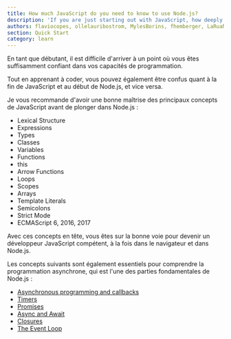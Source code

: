 ```yaml
---
title: How much JavaScript do you need to know to use Node.js?
description: 'If you are just starting out with JavaScript, how deeply do you need to know the language?'
authors: flaviocopes, ollelauribostrom, MylesBorins, fhemberger, LaRuaNa, ahmadawais, elanandkumar, AustinMauroy
section: Quick Start
category: learn
---
```


En tant que débutant, il est difficile d'arriver à un point où vous êtes suffisamment confiant dans vos capacités de programmation.

Tout en apprenant à coder, vous pouvez également être confus quant à la fin de JavaScript et au début de Node.js, et vice versa.

Je vous recommande d'avoir une bonne maîtrise des principaux concepts de JavaScript avant de plonger dans Node.js :

* Lexical Structure
* Expressions
* Types
* Classes
* Variables
* Functions
* this
* Arrow Functions
* Loops
* Scopes
* Arrays
* Template Literals
* Semicolons
* Strict Mode
* ECMAScript 6, 2016, 2017

Avec ces concepts en tête, vous êtes sur la bonne voie pour devenir un développeur JavaScript compétent, à la fois dans le navigateur et dans Node.js.

Les concepts suivants sont également essentiels pour comprendre la programmation asynchrone, qui est l'une des parties fondamentales de Node.js :

* [Asynchronous programming and callbacks](/learn/javascript-asynchronous-programming-and-callbacks)
* [Timers](/learn/discover-javascript-timers)
* [Promises](/learn/understanding-javascript-promises)
* [Async and Await](/learn/modern-asynchronous-javascript-with-async-and-await)
* [Closures](https://developer.mozilla.org/en-US/docs/Web/JavaScript/Closures)
* [The Event Loop](/learn/the-nodejs-event-loop)
